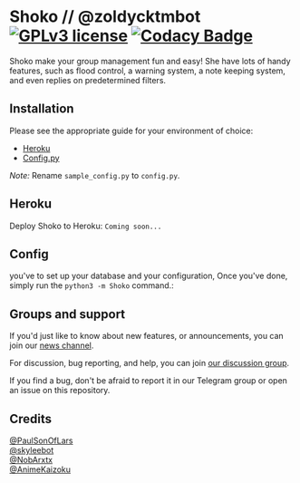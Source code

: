 # Shoko // @zoldycktmbot  [![GPLv3 license](https://img.shields.io/badge/License-GPLv3-blue.svg)](http://perso.crans.org/besson/LICENSE.html) [![Codacy Badge](https://app.codacy.com/project/badge/Grade/cc5eb52c903342e19c309e11df942495)](https://www.codacy.com/gh/gizmostuffin/Shoko/dashboard?utm_source=github.com&amp;utm_medium=referral&amp;utm_content=gizmostuffin/Shoko&amp;utm_campaign=Badge_Grade)

Shoko make your group management fun and easy!
She have lots of handy features, such as flood control, a warning system, a note keeping system, and even replies on predetermined filters.

## Installation
Please see the appropriate guide for your environment of choice:
* [Heroku](#heroku)
* [Config.py](#config)

*Note:* Rename `sample_config.py` to `config.py`.

## Heroku
Deploy Shoko to Heroku:
`Coming soon...`

## Config
you've to set up your database and your configuration, Once you've done, simply run the `python3 -m Shoko` command.:

## Groups and support

If you'd just like to know about new features, or announcements, you can join our [news channel](https://t.me/Shokotm).

For discussion, bug reporting, and help, you can join [our discussion group](https://t.me/Shokosupport).

If you find a bug, don't be afraid to report it in our Telegram group or open an issue on this repository.

## Credits
[@PaulSonOfLars](https://github.com/PaulSonOfLars/tgbot) <br>
[@skyleebot](https://github.com/SensiPeeps/skyleebot) <br>
[@NobArxtx](https://github.com/NobArxtx) <br>
[@AnimeKaizoku](https://github.com/AnimeKaizoku/SaitamaRobot)
